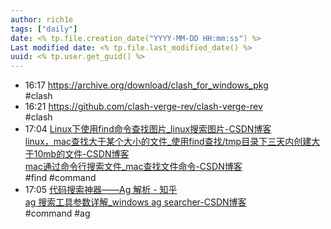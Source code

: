 ```yaml
---
author: rich1e
tags: ["daily"]
date: <% tp.file.creation_date("YYYY-MM-DD HH:mm:ss") %>
Last modified date: <% tp.file.last_modified_date() %>
uuid: <% tp.user.get_guid() %>
---
```


- 16:17 https://archive.org/download/clash_for_windows_pkg<br>#clash
- 16:21 https://github.com/clash-verge-rev/clash-verge-rev<br>#clash
- 17:04 [Linux下使用find命令查找图片_linux搜索图片-CSDN博客](https://blog.csdn.net/sndgv926468/article/details/124054116)<br>[linux，mac查找大于某个大小的文件_使用find查找/tmp目录下三天内创建大于10mb的文件-CSDN博客](https://blog.csdn.net/qq983985955/article/details/126599515)<br>[mac通过命令行搜索文件_mac查找文件命令-CSDN博客](https://blog.csdn.net/ul646691993/article/details/45769721)<br>#find #command
- 17:05 [代码搜索神器——Ag 解析 - 知乎](https://zhuanlan.zhihu.com/p/638882853)<br>[ag 搜索工具参数详解_windows ag searcher-CSDN博客](https://blog.csdn.net/weixin_44966641/article/details/122291470)<br>#command #ag
